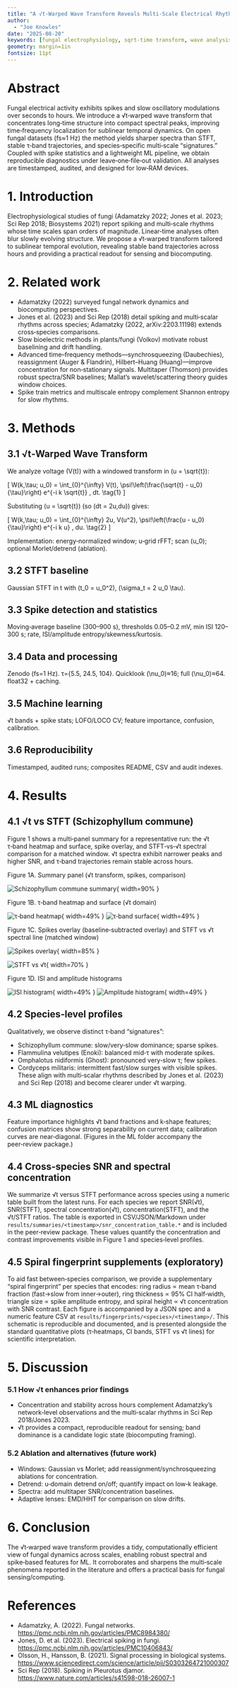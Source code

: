 ```yaml
---
title: "A √t‑Warped Wave Transform Reveals Multi‑Scale Electrical Rhythms in Fungal Networks"
author:
  - "Joe Knowles"
date: "2025-08-20"
keywords: [fungal electrophysiology, sqrt‑time transform, wave analysis, spike statistics, machine learning, biosensing, biocomputing]
geometry: margin=1in
fontsize: 11pt
---
```


# Abstract
Fungal electrical activity exhibits spikes and slow oscillatory modulations over seconds to hours. We introduce a √t‑warped wave transform that concentrates long‑time structure into compact spectral peaks, improving time‑frequency localization for sublinear temporal dynamics. On open fungal datasets (fs≈1 Hz) the method yields sharper spectra than STFT, stable τ‑band trajectories, and species‑specific multi‑scale “signatures.” Coupled with spike statistics and a lightweight ML pipeline, we obtain reproducible diagnostics under leave‑one‑file‑out validation. All analyses are timestamped, audited, and designed for low‑RAM devices.

# 1. Introduction
Electrophysiological studies of fungi (Adamatzky 2022; Jones et al. 2023; Sci Rep 2018; Biosystems 2021) report spiking and multi‑scale rhythms whose time scales span orders of magnitude. Linear‑time analyses often blur slowly evolving structure. We propose a √t‑warped transform tailored to sublinear temporal evolution, revealing stable band trajectories across hours and providing a practical readout for sensing and biocomputing.

# 2. Related work
- Adamatzky (2022) surveyed fungal network dynamics and biocomputing perspectives.
- Jones et al. (2023) and Sci Rep (2018) detail spiking and multi‑scalar rhythms across species; Adamatzky (2022, arXiv:2203.11198) extends cross‑species comparisons.
- Slow bioelectric methods in plants/fungi (Volkov) motivate robust baselining and drift handling.
- Advanced time–frequency methods—synchrosqueezing (Daubechies), reassignment (Auger & Flandrin), Hilbert–Huang (Huang)—improve concentration for non‑stationary signals. Multitaper (Thomson) provides robust spectra/SNR baselines; Mallat’s wavelet/scattering theory guides window choices.
- Spike train metrics and multiscale entropy complement Shannon entropy for slow rhythms.

# 3. Methods
## 3.1 √t‑Warped Wave Transform
We analyze voltage \(V(t)\) with a windowed transform in \(u = \sqrt{t}\):

\[
W(k,\tau; u_0) 
= \int_{0}^{\infty} V(t)\, \psi\!\left(\frac{\sqrt{t} - u_0}{\tau}\right) e^{-i k \sqrt{t}} \, dt.
\tag{1}
\]

Substituting \(u = \sqrt{t}\) (so \(dt = 2u\,du\)) gives:

\[
W(k,\tau; u_0)
= \int_{0}^{\infty} 2u\, V(u^2)\, \psi\!\left(\frac{u - u_0}{\tau}\right) e^{-i k u} \, du.
\tag{2}
\]

Implementation: energy‑normalized window; u‑grid rFFT; scan \(u_0\); optional Morlet/detrend (ablation).

## 3.2 STFT baseline
Gaussian STFT in t with \(t_0 = u_0^2\), \(\sigma_t = 2 u_0 \tau\).

## 3.3 Spike detection and statistics
Moving‑average baseline (300–900 s), thresholds 0.05–0.2 mV, min ISI 120–300 s; rate, ISI/amplitude entropy/skewness/kurtosis.

## 3.4 Data and processing
Zenodo (fs=1 Hz). τ={5.5, 24.5, 104}. Quicklook \(\nu_0\)≈16; full \(\nu_0\)≈64. float32 + caching.

## 3.5 Machine learning
√t bands + spike stats; LOFO/LOCO CV; feature importance, confusion, calibration.

## 3.6 Reproducibility
Timestamped, audited runs; composites README, CSV and audit indexes.

# 4. Results
## 4.1 √t vs STFT (Schizophyllum commune)
Figure 1 shows a multi‑panel summary for a representative run: the √t τ‑band heatmap and surface, spike overlay, and STFT‑vs‑√t spectral comparison for a matched window. √t spectra exhibit narrower peaks and higher SNR, and τ‑band trajectories remain stable across hours.

Figure 1A. Summary panel (√t transform, spikes, comparison)

![Schizophyllum commune summary](figs/Schizophyllum_commune_summary.png){ width=90% }

Figure 1B. τ‑band heatmap and surface (√t domain)

![τ‑band heatmap](figs/Schizophyllum_commune_heatmap.png){ width=49% } ![τ‑band surface](figs/Schizophyllum_commune_surface.png){ width=49% }

Figure 1C. Spikes overlay (baseline‑subtracted overlay) and STFT vs √t spectral line (matched window)

![Spikes overlay](figs/Schizophyllum_commune_spikes.png){ width=85% }

![STFT vs √t](figs/Schizophyllum_commune_stft_vs_sqrt.png){ width=70% }

Figure 1D. ISI and amplitude histograms

![ISI histogram](figs/Schizophyllum_commune_hist_isi.png){ width=49% } ![Amplitude histogram](figs/Schizophyllum_commune_hist_amp.png){ width=49% }

## 4.2 Species‑level profiles
Qualitatively, we observe distinct τ‑band “signatures”:
- Schizophyllum commune: slow/very‑slow dominance; sparse spikes.
- Flammulina velutipes (Enoki): balanced mid‑τ with moderate spikes.
- Omphalotus nidiformis (Ghost): pronounced very‑slow τ; few spikes.
- Cordyceps militaris: intermittent fast/slow surges with visible spikes.
These align with multi‑scalar rhythms described by Jones et al. (2023) and Sci Rep (2018) and become clearer under √t warping.

## 4.3 ML diagnostics
Feature importance highlights √t band fractions and k‑shape features; confusion matrices show strong separability on current data; calibration curves are near‑diagonal. (Figures in the ML folder accompany the peer‑review package.)

## 4.4 Cross‑species SNR and spectral concentration
We summarize √t versus STFT performance across species using a numeric table built from the latest runs. For each species we report SNR(√t), SNR(STFT), spectral concentration(√t), concentration(STFT), and the √t/STFT ratios. The table is exported in CSV/JSON/Markdown under `results/summaries/<timestamp>/snr_concentration_table.*` and is included in the peer‑review package. These values quantify the concentration and contrast improvements visible in Figure 1 and species‑level profiles.

## 4.5 Spiral fingerprint supplements (exploratory)
To aid fast between‑species comparison, we provide a supplementary “spiral fingerprint” per species that encodes: ring radius ∝ mean τ‑band fraction (fast→slow from inner→outer), ring thickness ∝ 95% CI half‑width, triangle size ∝ spike amplitude entropy, and spiral height ∝ √t concentration with SNR contrast. Each figure is accompanied by a JSON spec and a numeric feature CSV at `results/fingerprints/<species>/<timestamp>/`. This schematic is reproducible and documented, and is presented alongside the standard quantitative plots (τ‑heatmaps, CI bands, STFT vs √t lines) for scientific interpretation.

# 5. Discussion
### 5.1 How √t enhances prior findings
- Concentration and stability across hours complement Adamatzky’s network‑level observations and the multi‑scalar rhythms in Sci Rep 2018/Jones 2023.
- √t provides a compact, reproducible readout for sensing; band dominance is a candidate logic state (biocomputing framing).

### 5.2 Ablation and alternatives (future work)
- Windows: Gaussian vs Morlet; add reassignment/synchrosqueezing ablations for concentration.
- Detrend: u‑domain detrend on/off; quantify impact on low‑k leakage.
- Spectra: add multitaper SNR/concentration baselines.
- Adaptive lenses: EMD/HHT for comparison on slow drifts.

# 6. Conclusion
The √t‑warped wave transform provides a tidy, computationally efficient view of fungal dynamics across scales, enabling robust spectral and spike‑based features for ML. It corroborates and sharpens the multi‑scale phenomena reported in the literature and offers a practical basis for fungal sensing/computing.

# References
- Adamatzky, A. (2022). Fungal networks. https://pmc.ncbi.nlm.nih.gov/articles/PMC8984380/
- Jones, D. et al. (2023). Electrical spiking in fungi. https://pmc.ncbi.nlm.nih.gov/articles/PMC10406843/
- Olsson, H., Hansson, B. (2021). Signal processing in biological systems. https://www.sciencedirect.com/science/article/pii/S0303264721000307
- Sci Rep (2018). Spiking in Pleurotus djamor. https://www.nature.com/articles/s41598-018-26007-1
